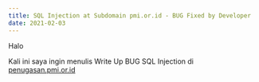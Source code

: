 ```yaml
---
title: SQL Injection at Subdomain pmi.or.id - BUG Fixed by Developer
date: 2021-02-03
---
```


Halo

Kali ini saya ingin menulis Write Up BUG SQL Injection di [penugasan.pmi.or.id](https://penugasan.pmi.or.id)
